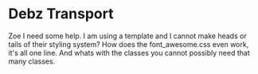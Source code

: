 # Debz Transport
Zoe I need some help. I am using a template and I cannot make heads or tails of their styling system? How does the font_awesome.css even work, it's all one line. And whats with the classes you cannot possibly need that many classes.

